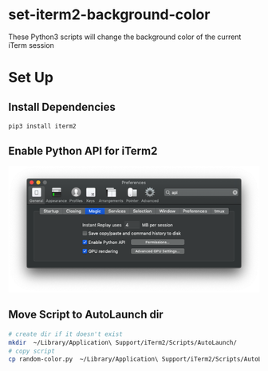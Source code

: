 set-iterm2-background-color
===========================

These Python3 scripts will change the background color of the current iTerm session

# Set Up

## Install Dependencies

```bash
pip3 install iterm2
```

## Enable Python API for iTerm2

![](images/enable-python-api.png)

## Move Script to AutoLaunch dir

```bash
# create dir if it doesn't exist
mkdir  ~/Library/Application\ Support/iTerm2/Scripts/AutoLaunch/
# copy script
cp random-color.py  ~/Library/Application\ Support/iTerm2/Scripts/AutoLaunch/
```

